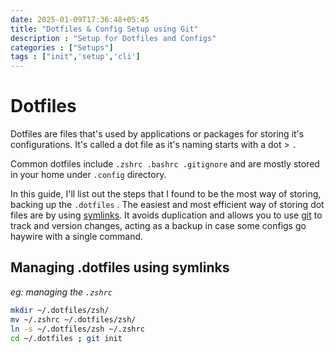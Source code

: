 ```yaml
---
date: 2025-01-09T17:36:48+05:45
title: "Dotfiles & Config Setup using Git"
description : "Setup for Dotfiles and Configs"
categories : ["Setups"]
tags : ["init",'setup','cli']
---
```


# Dotfiles
Dotfiles are files that's used by applications or packages for storing it's configurations. It's called a dot file as it's naming starts with a dot > `.`

Common dotfiles include `.zshrc .bashrc .gitignore` and are mostly stored in your home under `.config` directory.

In this guide, I'll list out the steps that I found to be the most way of storing, backing up the `.dotfiles` . The easiest and most efficient way of storing dot files are by using [symlinks](./2025-01-09-tldr-symlink.md "tldr: Symlink"). It avoids duplication and allows you to use [git](./2025-01-09-cheatSheet-git.md) to track and version changes, acting as a backup in case some configs go haywire with a single command.

## Managing .dotfiles using symlinks
*eg: managing the `.zshrc`*
```sh
mkdir ~/.dotfiles/zsh/
mv ~/.zshrc ~/.dotfiles/zsh/
ln -s ~/.dotfiles/zsh ~/.zshrc
cd ~/.dotfiles ; git init
```